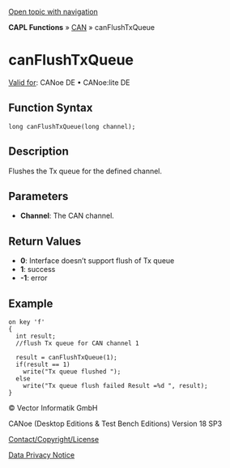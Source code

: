 [Open topic with navigation](../../../../../CANoeDEFamily.htm#Topics/CAPLFunctions/CAN/Functions/CAPLfunctionCanFlushTxQueue.md)

**CAPL Functions** » [CAN](../CAPLfunctionsCANOverview.md) » canFlushTxQueue

# canFlushTxQueue

[Valid for](../../../Shared/FeatureAvailability.md): CANoe DE • CANoe:lite DE

## Function Syntax

```
long canFlushTxQueue(long channel);
```

## Description

Flushes the Tx queue for the defined channel.

## Parameters

- **Channel**: The CAN channel.

## Return Values

- **0**: Interface doesn’t support flush of Tx queue
- **1**: success
- **-1**: error

## Example

```plaintext
on key 'f'
{
  int result;
  //flush Tx queue for CAN channel 1

  result = canFlushTxQueue(1);
  if(result == 1)
    write("Tx queue flushed ");
  else
    write("Tx queue flush failed Result =%d ", result);
}
```

© Vector Informatik GmbH

CANoe (Desktop Editions & Test Bench Editions) Version 18 SP3

[Contact/Copyright/License](../../../Shared/ContactCopyrightLicense.md)

[Data Privacy Notice](https://www.vector.com/int/en/company/get-info/privacy-policy/)